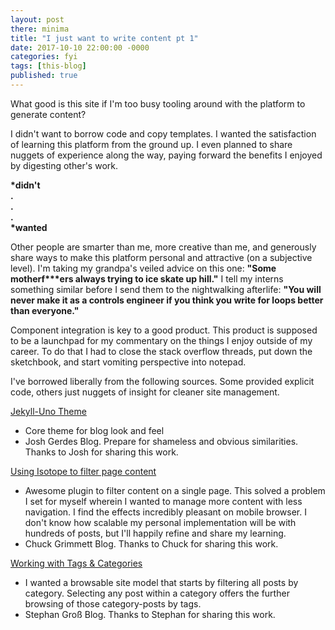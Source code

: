 ```yaml
---
layout: post
there: minima
title: "I just want to write content pt 1"
date: 2017-10-10 22:00:00 -0000
categories: fyi
tags: [this-blog]
published: true
---
```


What good is this site if I'm too busy tooling around with the platform to generate content?

I didn't want to borrow code and copy templates. I wanted the satisfaction of learning this platform from the ground up. I even planned to share nuggets of experience along the way, paying forward the benefits I enjoyed by digesting other's work.


**\*didn't**  
**\.**  
**\.**  
**\.**  
**\*wanted**

Other people are smarter than me, more creative than me, and generously share ways to make this platform personal and attractive (on a subjective level). I'm taking my grandpa's veiled advice on this one: **"Some motherf\*\*\*ers always trying to ice skate up hill."** I tell my interns something similar before I send them to the nightwalking afterlife: **"You will never make it as a controls engineer if you think you write for loops better than everyone."**

Component integration is key to a good product. This product is supposed to be a launchpad for my commentary on the things I enjoy outside of my career. To do that I had to close the stack overflow threads, put down the sketchbook, and start vomiting perspective into notepad.

I've borrowed liberally from the following sources. Some provided explicit code, others just nuggets of insight for cleaner site management.   


[Jekyll-Uno Theme](http://joshgerdes.com/2016/jekyll-uno-a-minimal-responsive-theme-for-jekyll/)
- Core theme for blog look and feel
- Josh Gerdes Blog. Prepare for shameless and obvious similarities. Thanks to Josh for sharing this work.

[Using Isotope to filter page content](http://www.cagrimmett.com/projects/2016/09/15/jekyll-categories-isotope.html)
- Awesome plugin to filter content on a single page. This solved a problem I set for myself wherein I wanted to manage more content with less navigation. I find the effects incredibly pleasant on mobile browser. I don't know how scalable my personal implementation will be with hundreds of posts, but I'll happily refine and share my learning.
- Chuck Grimmett Blog. Thanks to Chuck for sharing this work.

[Working with Tags & Categories](http://www.minddust.com/post/tags-and-categories-on-github-pages/)
- I wanted a browsable site model that starts by filtering all posts by category. Selecting any post within a category offers the further browsing of those category-posts by tags.
- Stephan Groß Blog. Thanks to Stephan for sharing this work.
